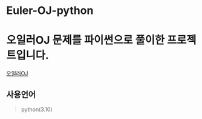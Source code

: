 # Euler-OJ-python


# 오일러OJ 문제를 파이썬으로 풀이한 프로젝트입니다.


[오일러OJ](https://euleroj.io/)


## 사용언어


> python(3.10)

